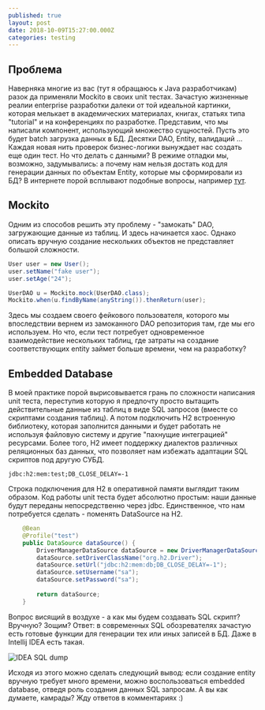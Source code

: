 ```yaml
---
published: true
layout: post
date: 2018-10-09T15:27:00.000Z
categories: testing
---
```

## Проблема

Наверняка многие из вас (тут я обращаюсь к Java разработчикам) разок да применяли Mockito в своих unit тестах. Зачастую жизненные реалии enterprise разработки далеки от той идеальной картинки, которая мелькает в академических материалах, книгах, статьях типа "tutorial" и на конференциях по разработке. Представим, что мы написали компонент, использующий множество сущностей. Пусть это будет batch загрузка данных в БД. Десятки DAO, Entity, валидаций ... Каждая новая нить проверок бизнес-логики вынуждает нас создать еще один тест. Но что делать с данными? В режиме отладки мы, возможно, задумывались: а почему нам нельзя достать код для генерации данных по объектам Entity, которые мы сформировали из БД? В интернете порой всплывают подобные вопросы, например [тут](https://intellij-support.jetbrains.com/hc/en-us/community/posts/115000422864-Generate-Code-from-Object-state-in-Debugger).

## Mockito
Одним из способов решить эту проблему - "замокать" DAO, загружающие данные из таблиц. И здесь начинается хаос. Однако описать вручную создание нескольких объектов не представляет большой сложности.
```java
User user = new User();
user.setName("fake user");
user.setAge("24");

UserDAO u = Mockito.mock(UserDAO.class);
Mockito.when(u.findByName(anyString()).thenReturn(user);
```
Здесь мы создаем своего фейкового пользователя, которого мы впоследствии вернем из замоканного DAO репозитория там, где мы его используем.
Но что, если тест потребует одновременное взаимодействие нескольких таблиц, где затраты на создание соответствующих entity займет больше времени, чем на разработку?

## Embedded Database
В моей практике порой вырисовывается грань по сложности написания unit теста, переступив которую я предпочту просто вытащить действительные данные из таблиц в виде SQL запросов (вместе со скриптами создания таблиц). А потом подключить H2 встроенную библиотеку, которая заполнится данными и будет работать не используя файловую систему и другие "пахнущие интеграцией" ресурсами. Более того, H2 имеет поддержку диалектов различных реляционных баз данных, что позволяет нам избежать адаптации SQL скриптов под другую СУБД.

```
jdbc:h2:mem:test;DB_CLOSE_DELAY=-1
```
Строка подключения для H2 в оперативной памяти выглядит таким образом. Код работы unit теста будет абсолютно простым: наши данные будут переданы непосредственно через jdbc. Единственное, что нам потребуется сделать - поменять DataSource на H2.
```java
    @Bean
    @Profile("test")
    public DataSource dataSource() {
        DriverManagerDataSource dataSource = new DriverManagerDataSource();
        dataSource.setDriverClassName("org.h2.Driver");
        dataSource.setUrl("jdbc:h2:mem:db;DB_CLOSE_DELAY=-1");
        dataSource.setUsername("sa");
        dataSource.setPassword("sa");
 
        return dataSource;
    }
```
Вопрос висящий в воздухе - а как мы будем создавать SQL скрипт? Вручную? Зощим?
Ответ: в современных SQL обозревателях зачастую есть готовые функции для генерации тех или иных записей в БД. Даже в Intellij IDEA есть такая.

![IDEA SQL dump]({{site.baseurl}}/assets/img/choose_sql_inserts.png)


Исходя из этого можно сделать следующий вывод: если создание entity вручную требует много времени, можно воспользоваться embedded database, отведя роль создания данных SQL запросам. А вы как думаете, камрады? Жду ответов в комментариях :)
